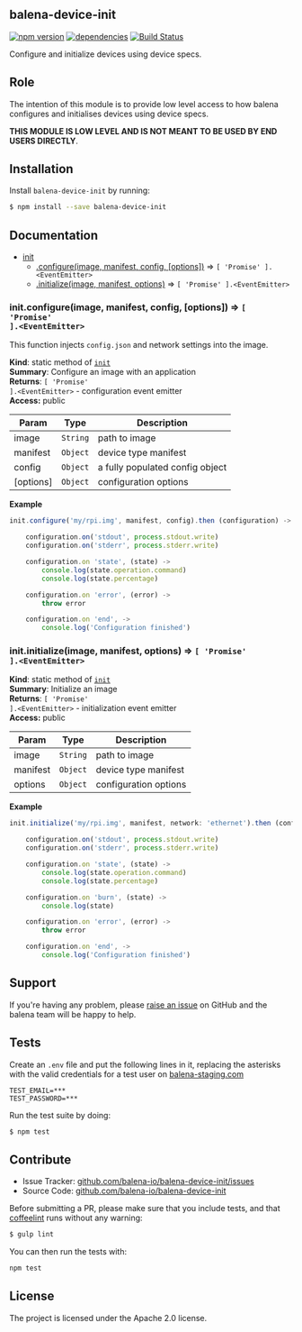 balena-device-init
-----------------

[![npm version](https://badge.fury.io/js/balena-device-init.svg)](http://badge.fury.io/js/balena-device-init)
[![dependencies](https://david-dm.org/balena-io/balena-device-init.png)](https://david-dm.org/balena-io/balena-device-init.png)
[![Build Status](https://travis-ci.org/balena-io/balena-device-init.svg?branch=master)](https://travis-ci.org/balena-io/balena-device-init)

Configure and initialize devices using device specs.

Role
----

The intention of this module is to provide low level access to how balena configures and initialises devices using device specs.

**THIS MODULE IS LOW LEVEL AND IS NOT MEANT TO BE USED BY END USERS DIRECTLY**.

Installation
------------

Install `balena-device-init` by running:

```sh
$ npm install --save balena-device-init
```

Documentation
-------------


* [init](#module_init)
    * [.configure(image, manifest, config, [options])](#module_init.configure) ⇒ <code>[ &#x27;Promise&#x27; ].&lt;EventEmitter&gt;</code>
    * [.initialize(image, manifest, options)](#module_init.initialize) ⇒ <code>[ &#x27;Promise&#x27; ].&lt;EventEmitter&gt;</code>

<a name="module_init.configure"></a>

### init.configure(image, manifest, config, [options]) ⇒ <code>[ &#x27;Promise&#x27; ].&lt;EventEmitter&gt;</code>
This function injects `config.json` and network settings into the image.

**Kind**: static method of <code>[init](#module_init)</code>  
**Summary**: Configure an image with an application  
**Returns**: <code>[ &#x27;Promise&#x27; ].&lt;EventEmitter&gt;</code> - configuration event emitter  
**Access:** public  

| Param | Type | Description |
| --- | --- | --- |
| image | <code>String</code> | path to image |
| manifest | <code>Object</code> | device type manifest |
| config | <code>Object</code> | a fully populated config object |
| [options] | <code>Object</code> | configuration options |

**Example**  
```js
init.configure('my/rpi.img', manifest, config).then (configuration) ->

	configuration.on('stdout', process.stdout.write)
	configuration.on('stderr', process.stderr.write)

	configuration.on 'state', (state) ->
		console.log(state.operation.command)
		console.log(state.percentage)

	configuration.on 'error', (error) ->
		throw error

	configuration.on 'end', ->
		console.log('Configuration finished')
```
<a name="module_init.initialize"></a>

### init.initialize(image, manifest, options) ⇒ <code>[ &#x27;Promise&#x27; ].&lt;EventEmitter&gt;</code>
**Kind**: static method of <code>[init](#module_init)</code>  
**Summary**: Initialize an image  
**Returns**: <code>[ &#x27;Promise&#x27; ].&lt;EventEmitter&gt;</code> - initialization event emitter  
**Access:** public  

| Param | Type | Description |
| --- | --- | --- |
| image | <code>String</code> | path to image |
| manifest | <code>Object</code> | device type manifest |
| options | <code>Object</code> | configuration options |

**Example**  
```js
init.initialize('my/rpi.img', manifest, network: 'ethernet').then (configuration) ->

	configuration.on('stdout', process.stdout.write)
	configuration.on('stderr', process.stderr.write)

	configuration.on 'state', (state) ->
		console.log(state.operation.command)
		console.log(state.percentage)

	configuration.on 'burn', (state) ->
		console.log(state)

	configuration.on 'error', (error) ->
		throw error

	configuration.on 'end', ->
		console.log('Configuration finished')
```

Support
-------

If you're having any problem, please [raise an issue](https://github.com/balena-io/balena-device-init/issues/new) on GitHub and the balena team will be happy to help.

Tests
-----

Create an `.env` file and put the following lines in it, replacing the asterisks
with the valid credentials for a test user on [balena-staging.com](https://balena-staging.com)

```
TEST_EMAIL=***
TEST_PASSWORD=***
```

Run the test suite by doing:

```sh
$ npm test
```

Contribute
----------

- Issue Tracker: [github.com/balena-io/balena-device-init/issues](https://github.com/balena-io/balena-device-init/issues)
- Source Code: [github.com/balena-io/balena-device-init](https://github.com/balena-io/balena-device-init)

Before submitting a PR, please make sure that you include tests, and that [coffeelint](http://www.coffeelint.org/) runs without any warning:

```sh
$ gulp lint
```

You can then run the tests with:

```sh
npm test
```

License
-------

The project is licensed under the Apache 2.0 license.
